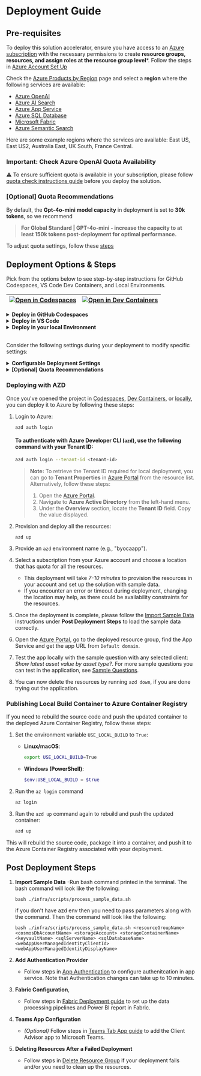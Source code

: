 # Deployment Guide 

## **Pre-requisites**

To deploy this solution accelerator, ensure you have access to an [Azure subscription](https://azure.microsoft.com/free/) with the necessary permissions to create **resource groups, resources, and assign roles at the resource group level***. Follow the steps in  [Azure Account Set Up](AzureAccountSetUp.md) 

Check the [Azure Products by Region](https://azure.microsoft.com/en-us/explore/global-infrastructure/products-by-region/table) page and select a **region** where the following services are available: 

- [Azure OpenAI](https://learn.microsoft.com/en-us/azure/ai-services/openai/) 
- [Azure AI Search](https://learn.microsoft.com/en-us/azure/search/) 
- [Azure App Service](https://learn.microsoft.com/en-us/azure/app-service/)
- [Azure SQL Database](https://learn.microsoft.com/en-us/azure/azure-sql/)
- [Microsoft Fabric](https://learn.microsoft.com/en-us/fabric/)
- [Azure Semantic Search](AzureSemanticSearchRegion.md)  

Here are some example regions where the services are available: East US, East US2, Australia East, UK South, France Central.


### **Important: Check Azure OpenAI Quota Availability**

⚠️ To ensure sufficient quota is available in your subscription, please follow [quota check instructions guide](./QuotaCheck.md) before you deploy the solution.


### [Optional] Quota Recommendations  
By default, the **Gpt-4o-mini model capacity** in deployment is set to **30k tokens**, so we recommend

> **For Global Standard | GPT-4o-mini - increase the capacity to at least 150k tokens post-deployment for optimal performance.**

To adjust quota settings, follow these [steps](AzureGPTQuotaSettings.md)


## Deployment Options & Steps

Pick from the options below to see step-by-step instructions for GitHub Codespaces, VS Code Dev Containers, and Local Environments.

| [![Open in Codespaces](https://github.com/codespaces/badge.svg)](https://github.com/codespaces/new?repo=microsoft/Build-your-own-copilot-Solution-Accelerator) | [![Open in Dev Containers](https://img.shields.io/static/v1?style=for-the-badge&label=Dev%20Containers&message=Open&color=blue&logo=visualstudiocode)](https://vscode.dev/redirect?url=vscode://ms-vscode-remote.remote-containers/cloneInVolume?url=https://github.com/microsoft/Build-your-own-copilot-Solution-Accelerator) |
|---|---|

<details>
  <summary><b>Deploy in GitHub Codespaces</b></summary>

### GitHub Codespaces

You can run this solution using [GitHub Codespaces](https://docs.github.com/en/codespaces). The button will open a web-based VS Code instance in your browser:

1. Open the solution accelerator (this may take several minutes):

    [![Open in Codespaces](https://github.com/codespaces/badge.svg)](https://github.com/codespaces/new?repo=microsoft/Build-your-own-copilot-Solution-Accelerator)

2. Accept the default values on the create Codespaces page.
3. Open a terminal window if it is not already open.
4. Continue with the [deploying steps](#deploying-with-azd).

</details>

<details>
  <summary><b>Deploy in VS Code</b></summary>

### VS Code Dev Containers

You can run this solution in [VS Code Dev Containers](https://code.visualstudio.com/docs/devcontainers/containers), which will open the project in your local VS Code using the [Dev Containers extension](https://marketplace.visualstudio.com/items?itemName=ms-vscode-remote.remote-containers):

1. Start Docker Desktop (install it if not already installed).
2. Open the project:

    [![Open in Dev Containers](https://img.shields.io/static/v1?style=for-the-badge&label=Dev%20Containers&message=Open&color=blue&logo=visualstudiocode)](https://vscode.dev/redirect?url=vscode://ms-vscode-remote.remote-containers/cloneInVolume?url=https://github.com/microsoft/Build-your-own-copilot-Solution-Accelerator)

3. In the VS Code window that opens, once the project files show up (this may take several minutes), open a terminal window.
4. Continue with the [deploying steps](#deploying-with-azd).

</details>

<details>
  <summary><b>Deploy in your local Environment</b></summary>

### Local Environment

If you're not using one of the above options for opening the project, then you'll need to:

1. Make sure the following tools are installed:
    - [PowerShell](https://learn.microsoft.com/en-us/powershell/scripting/install/installing-powershell?view=powershell-7.5) <small>(v7.0+)</small> - available for Windows, macOS, and Linux.
    - [Azure Developer CLI (azd)](https://aka.ms/install-azd)
    - [Python 3.9 to 3.11](https://www.python.org/downloads/)
    - [Docker Desktop](https://www.docker.com/products/docker-desktop/)
    - [Git](https://git-scm.com/downloads)
    - [Microsoft ODBC Driver 18 for SQL Server](https://learn.microsoft.com/en-us/sql/connect/odbc/download-odbc-driver-for-sql-server?view=sql-server-ver16)
    - [sqlcmd(ODBC-Windows)](https://learn.microsoft.com/en-us/sql/tools/sqlcmd/sqlcmd-utility?view=sql-server-ver16&tabs=odbc%2Cwindows%2Cwindows-support&pivots=cs1-bash#download-and-install-sqlcmd) / [sqlcmd(Linux/Mac)](https://learn.microsoft.com/en-us/sql/linux/sql-server-linux-setup-tools?view=sql-server-ver16&tabs=redhat-install)

2. Clone the repository or download the project code via command-line:

    ```shell
    azd init -t microsoft/build-your-own-copilot-solution-accelerator/
    ```

3. Open the project folder in your terminal or editor.
4. Continue with the [deploying steps](#deploying-with-azd).

</details>

<br/>

Consider the following settings during your deployment to modify specific settings:

<details>
  <summary><b>Configurable Deployment Settings</b></summary>

When you start the deployment, most parameters will have **default values**, but you can update the below settings by following the steps  [here](CustomizingAzdParameters.md):  

| **Setting** | **Description** |  **Default value** |
|------------|----------------|  ------------|
| **Azure OpenAI Location** | The region where OpenAI deploys | eastus2 | 
| **Environment Name** | A **3-20 character alphanumeric value** used to generate a unique ID to prefix the resources. |  byocatemplate |
| **Cosmos Location** | A **less busy** region for **CosmosDB**, useful in case of availability constraints. |  eastus2 |
| **Deployment Type** | Select from a drop-down list. |  Global Standard |
| **GPT Model** | OpenAI GPT model  | gpt-4o-mini |  
| **GPT Model Deployment Capacity** | Configure capacity for **GPT models**. | 30k |
| **Embedding Model** | OpenAI embedding model |  text-embedding-ada-002 |
| **Embedding Model Capacity** | Set the capacity for **embedding models**. |  80k |

</details>

<details>
  <summary><b>[Optional] Quota Recommendations</b></summary>

By default, the **GPT model capacity** in deployment is set to **30k tokens**.  
> **We recommend increasing the capacity to 100k tokens, if available, for optimal performance.**

To adjust quota settings, follow these [steps](./AzureGPTQuotaSettings.md).

**⚠️ Warning:** Insufficient quota can cause deployment errors. Please ensure you have the recommended capacity or request additional capacity before deploying this solution.

</details>

### Deploying with AZD

Once you've opened the project in [Codespaces](#github-codespaces), [Dev Containers](#vs-code-dev-containers), or [locally](#local-environment), you can deploy it to Azure by following these steps:

1. Login to Azure:

    ```shell
    azd auth login
    ```

    #### To authenticate with Azure Developer CLI (`azd`), use the following command with your **Tenant ID**:

    ```sh
    azd auth login --tenant-id <tenant-id>
    ```

    > **Note:** To retrieve the Tenant ID required for local deployment, you can go to **Tenant Properties** in [Azure Portal](https://portal.azure.com/) from the resource list. Alternatively, follow these steps:
    >
    > 1. Open the [Azure Portal](https://portal.azure.com/).
    > 2. Navigate to **Azure Active Directory** from the left-hand menu.
    > 3. Under the **Overview** section, locate the **Tenant ID** field. Copy the value displayed.

2. Provision and deploy all the resources:

    ```shell
    azd up
    ```

3. Provide an `azd` environment name (e.g., "byocaapp").
4. Select a subscription from your Azure account and choose a location that has quota for all the resources. 
    - This deployment will take *7-10 minutes* to provision the resources in your account and set up the solution with sample data.
    - If you encounter an error or timeout during deployment, changing the location may help, as there could be availability constraints for the resources.

5. Once the deployment is complete, please follow the [Import Sample Data](#post-deployment-steps) instructions under **Post Deployment Steps** to load the sample data correctly.
6. Open the [Azure Portal](https://portal.azure.com/), go to the deployed resource group, find the App Service and get the app URL from `Default domain`.
7. Test the app locally with the sample question with any selected client: _Show latest asset value by asset type?_. For more sample questions you can test in the application, see [Sample Questions](SampleQuestions.md).
8. You can now delete the resources by running `azd down`, if you are done trying out the application. 

### Publishing Local Build Container to Azure Container Registry

If you need to rebuild the source code and push the updated container to the deployed Azure Container Registry, follow these steps:

1. Set the environment variable `USE_LOCAL_BUILD` to `True`:

   - **Linux/macOS**:
     ```bash
     export USE_LOCAL_BUILD=True
     ```

   - **Windows (PowerShell)**:
     ```powershell
     $env:USE_LOCAL_BUILD = $true
     ```
2. Run the `az login` command
   ```bash
   az login
   ```

3. Run the `azd up` command again to rebuild and push the updated container:
   ```bash
   azd up
   ```

This will rebuild the source code, package it into a container, and push it to the Azure Container Registry associated with your deployment.

## Post Deployment Steps

1. **Import Sample Data**
   -Run  bash command printed in the terminal. The bash command will look like the following: 
    ```shell 
    bash ./infra/scripts/process_sample_data.sh
    ```
    if you don't have azd env then you need to pass parameters along with the command. Then the command will look like the following:
    ```shell
    bash ./infra/scripts/process_sample_data.sh <resourceGroupName> <cosmosDbAccountName> <storageAccount> <storageContainerName> <keyvaultName> <sqlServerName> <sqlDatabaseName> <webAppUserManagedIdentityClientId> <webAppUserManagedIdentityDisplayName>
    ```

2. **Add Authentication Provider**  
    - Follow steps in [App Authentication](./AppAuthentication.md) to configure authenitcation in app service. Note that Authentication changes can take up to 10 minutes. 

3. **Fabric Configuration**, 
   - Follow steps in [Fabric Deployment guide](FabricDeployment.md) to set up the data processing pipelines and Power BI report in Fabric.
4. **Teams App Configuration**
   - *(Optional)* Follow steps in [Teams Tab App guide](TeamsAppDeployment.md) to add the Client Advisor app to Microsoft Teams.
5. **Deleting Resources After a Failed Deployment**  

     - Follow steps in [Delete Resource Group](DeleteResourceGroup.md) if your deployment fails and/or you need to clean up the resources.

